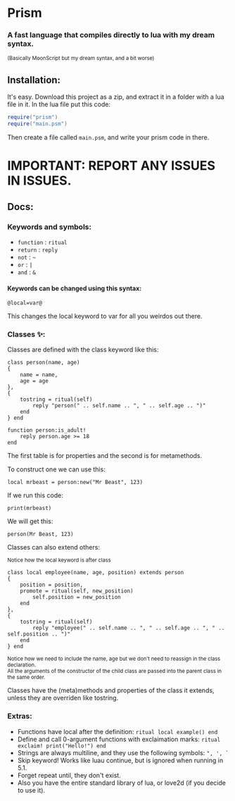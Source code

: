 # Prism
### A fast language that compiles directly to lua with my dream syntax.
<sub>(Basically MoonScript but my dream syntax, and a bit worse)</sub>

## Installation:

It's easy. Download this project as a zip, and extract it in a folder with a lua file in it. In the lua file put this code:
```lua
require("prism")
require("main.psm")
```
Then create a file called `main.psm`, and write your prism code in there.

# IMPORTANT: REPORT ANY ISSUES IN ISSUES.

## Docs:

### Keywords and symbols:

- `function` : `ritual`
- `return` : `reply`
- `not` : `~`
- `or` : `|`
- `and` : `&`

#### Keywords can be changed using this syntax:

```prism
@local=var@
```

This changes the local keyword to var for all you weirdos out there.

### Classes ✨:

Classes are defined with the class keyword like this:
```prism
class person(name, age)
{
	name = name,
	age = age
},
{
	tostring = ritual(self)
		reply "person(" .. self.name .. ", " .. self.age .. ")"
	end
} end

function person:is_adult!
	reply person.age >= 18
end
```

The first table is for properties and the second is for metamethods.

To construct one we can use this:
```prism
local mrbeast = person:new("Mr Beast", 123)
```

If we run this code:
```prism
print(mrbeast)
```
We will get this:
```output
person(Mr Beast, 123)
```

Classes can also extend others:

<sub>Notice how the local keyword is after class</sub>
```prism
class local employee(name, age, position) extends person
{
	position = position,
	promote = ritual(self, new_position)
		self.position = new_position
	end
},
{
	tostring = ritual(self)
		reply "employee(" .. self.name .. ", " .. self.age .. ", " .. self.position .. ")"
	end
} end
```
<sub>Notice how we need to include the name, age but we don't need to reassign in the class declaration. <br> All the arguments of the constructor of the child class are passed into the parent class in the same order.</sub>

Classes have the (meta)methods and properties of the class it extends, unless they are overriden like tostring.

### Extras:

- Functions have local after the definition: `ritual local example() end`
- Define and call 0-argument functions with exclaimation marks: `ritual exclaim! print("Hello!") end`
- Strings are always multiline, and they use the following symbols: ``` ", ', ` ```
- Skip keyword! Works like luau continue, but is ignored when running in 5.1.
- Forget repeat until, they don't exist.
- Also you have the entire standard library of lua, or love2d (if you decide to use it).
